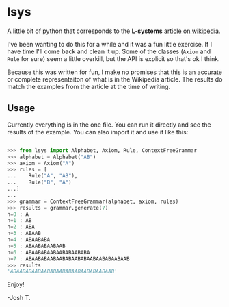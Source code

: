 # lsys

A little bit of python that corresponds to the **L-systems**
[article on wikipedia](https://en.wikipedia.org/wiki/L-system). 

I've been wanting to do this for a while and it was a fun little exercise.
If I have time I'll come back and clean it up. Some of the classes (`Axiom` and
`Rule` for sure) seem a little overkill, but the API is explicit so that's ok I 
think.

Because this was written for fun, I make no promises that this is an accurate
or complete representaiton of what is in the Wikipedia article. The results
do match the examples from the article at the time of writing. 

## Usage

Currently everything is in the one file. You can run it directly and see the
results of the example. You can also import it and use it like this:

```python

>>> from lsys import Alphabet, Axiom, Rule, ContextFreeGrammar
>>> alphabet = Alphabet("AB")
>>> axiom = Axiom("A")
>>> rules = [
...    Rule("A", "AB"),
...    Rule("B", "A")
...]
...
>>> grammar = ContextFreeGrammar(alphabet, axiom, rules)
>>> results = grammar.generate(7)
n=0 : A
n=1 : AB
n=2 : ABA
n=3 : ABAAB
n=4 : ABAABABA
n=5 : ABAABABAABAAB
n=6 : ABAABABAABAABABAABABA
n=7 : ABAABABAABAABABAABABAABAABABAABAAB
>>> results
'ABAABABAABAABABAABABAABAABABAABAAB'
```

Enjoy!

-Josh T.

